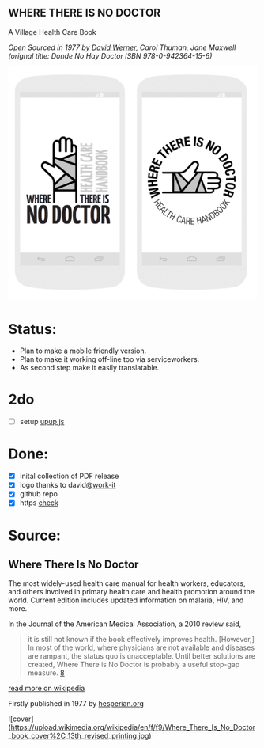 WHERE THERE IS NO DOCTOR
---
A Village Health Care Book

_Open Sourced in 1977 by [David Werner](http://davidbwerner.info/), Carol Thuman, Jane Maxwell
(orignal title: Donde No Hay Doctor ISBN	978-0-942364-15-6)_


![app logo](logos.png)


# Status:
- Plan to make a mobile friendly version.
- Plan to make it working off-line too via serviceworkers.
- As second step make it easily translatable.

# 2do
- [ ] setup [upup.js]() 

# Done:
- [X] inital collection of PDF release
- [X] logo thanks to david@[work-it](http://work-it.it)
- [X] github repo
- [X] https [check](https://junglesta.github.io/wherenodoctor/)

# Source:

## Where There Is No Doctor
The most widely-used health care manual for health workers, educators, and others involved in primary health care and health promotion around the world. Current edition includes updated information on malaria, HIV, and more.


In the Journal of the American Medical Association, a 2010 review said,

>it is still not known if the book effectively improves health. [However,] In most of the world, where physicians are not available and diseases are rampant, the status quo is unacceptable. Until better solutions are created, Where There is No Doctor is probably a useful stop-gap measure. [8](https://dx.doi.org/10.1001%2Fjama.2010.244)

[read more on wikipedia](https://en.wikipedia.org/wiki/Where_There_Is_No_Doctor)

Firstly published in 1977 by [hesperian.org](http://hesperian.org/books-and-resources/)

![cover] (https://upload.wikimedia.org/wikipedia/en/f/f9/Where_There_Is_No_Doctor_book_cover%2C_13th_revised_printing.jpg)
